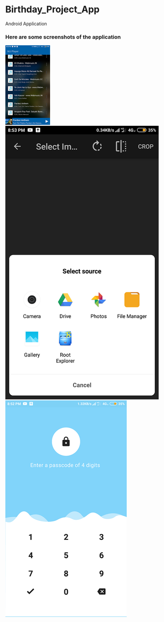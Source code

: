 # Birthday_Project_App
Android Application


### Here are some screenshots of the application

![sc1](https://github.com/As786sarex/Birthday_Project_App/blob/master/screenshots/sc1.png)
![sc1](https://github.com/As786sarex/Birthday_Project_App/blob/master/screenshots/sc2.png)
![sc1](https://github.com/As786sarex/Birthday_Project_App/blob/master/screenshots/sc3.png)
